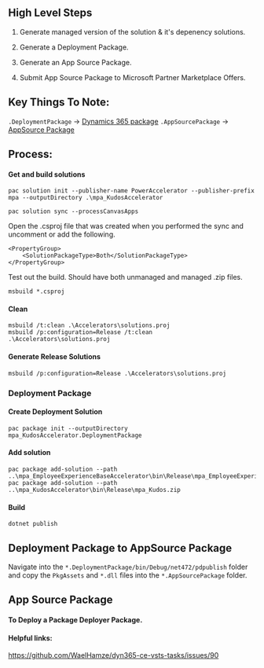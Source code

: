 ## High Level Steps

1) Generate managed version of the solution & it's depenency solutions.

2) Generate a Deployment Package.

3) Generate an App Source Package.

4) Submit App Source Package to Microsoft Partner Marketplace Offers.

## Key Things To Note:

`.DeploymentPackage` -> [Dynamics 365 package](https://learn.microsoft.com/en-us/power-platform/alm/package-deployer-tool?tabs=cli)
`.AppSourcePackage` -> [AppSource Package](https://learn.microsoft.com/en-us/power-platform/developer/appsource/create-package-app#create-content_typesxml)

## Process:

#### Get and build solutions
```
pac solution init --publisher-name PowerAccelerator --publisher-prefix mpa --outputDirectory .\mpa_KudosAccelerator

pac solution sync --processCanvasApps

```
Open the .csproj file that was created when you performed the sync and uncomment or add the following.
```
<PropertyGroup>
    <SolutionPackageType>Both</SolutionPackageType>
</PropertyGroup>
```

Test out the build. Should have both unmanaged and managed .zip files.
```
msbuild *.csproj
```


#### Clean

```
msbuild /t:clean .\Accelerators\solutions.proj
msbuild /p:configuration=Release /t:clean .\Accelerators\solutions.proj
```

#### Generate Release Solutions

```
msbuild /p:configuration=Release .\Accelerators\solutions.proj
```

### Deployment Package


#### Create Deployment Solution

```
pac package init --outputDirectory mpa_KudosAccelerator.DeploymentPackage
```

#### Add solution

```
pac package add-solution --path ..\mpa_EmployeeExperienceBaseAccelerator\bin\Release\mpa_EmployeeExperienceBase.zip
pac package add-solution --path ..\mpa_KudosAccelerator\bin\Release\mpa_Kudos.zip
```

#### Build

```
dotnet publish
```

## Deployment Package to AppSource Package

Navigate into the `*.DeploymentPackage/bin/Debug/net472/pdpublish` folder and copy the `PkgAssets` and `*.dll` files into the `*.AppSourcePackage` folder.

## App Source Package


#### To Deploy a Package Deployer Package.

#### Helpful links:

https://github.com/WaelHamze/dyn365-ce-vsts-tasks/issues/90
